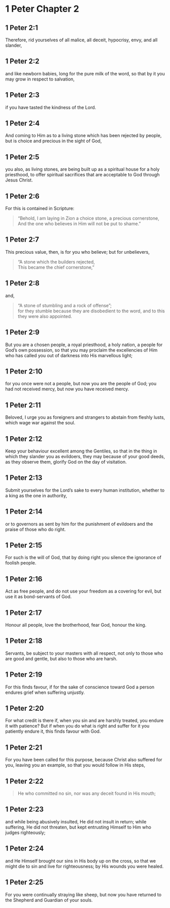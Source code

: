 # 1 Peter Chapter 2

## 1 Peter 2:1

Therefore, rid yourselves of all malice, all deceit, hypocrisy, envy, and all slander,

## 1 Peter 2:2

and like newborn babies, long for the pure milk of the word, so that by it you may grow in respect to salvation,

## 1 Peter 2:3

if you have tasted the kindness of the Lord.

## 1 Peter 2:4

And coming to Him as to a living stone which has been rejected by people, but is choice and precious in the sight of God,

## 1 Peter 2:5

you also, as living stones, are being built up as a spiritual house for a holy priesthood, to offer spiritual sacrifices that are acceptable to God through Jesus Christ.

## 1 Peter 2:6

For this is contained in Scripture:

> “Behold, I am laying in Zion a choice stone,
> a precious cornerstone,  
> And the one who believes in Him
> will not be put to shame.”

## 1 Peter 2:7

This precious value, then, is for you who believe; but for unbelievers,

> “A stone which the builders rejected,  
> This became the chief cornerstone,”

## 1 Peter 2:8

and,

> “A stone of stumbling and a rock of offense”;  
> for they stumble because they are disobedient to the word, and to this they were also appointed.

## 1 Peter 2:9

But you are a chosen people, a royal priesthood, a holy nation, a people for God’s own possession, so that you may proclaim the excellencies of Him who has called you out of darkness into His marvellous light;

## 1 Peter 2:10

for you once were not a people, but now you are the people of God; you had not received mercy, but now you have received mercy.

## 1 Peter 2:11

Beloved, I urge you as foreigners and strangers to abstain from fleshly lusts, which wage war against the soul.

## 1 Peter 2:12

Keep your behaviour excellent among the Gentiles, so that in the thing in which they slander you as evildoers, they may because of your good deeds, as they observe them, glorify God on the day of visitation.

## 1 Peter 2:13

Submit yourselves for the Lord’s sake to every human institution, whether to a king as the one in authority,

## 1 Peter 2:14

or to governors as sent by him for the punishment of evildoers and the praise of those who do right.

## 1 Peter 2:15

For such is the will of God, that by doing right you silence the ignorance of foolish people.

## 1 Peter 2:16

Act as free people, and do not use your freedom as a covering for evil, but use it as bond-servants of God.

## 1 Peter 2:17

Honour all people, love the brotherhood, fear God, honour the king.

## 1 Peter 2:18

Servants, be subject to your masters with all respect, not only to those who are good and gentle, but also to those who are harsh.

## 1 Peter 2:19

For this finds favour, if for the sake of conscience toward God a person endures grief when suffering unjustly.

## 1 Peter 2:20

For what credit is there if, when you sin and are harshly treated, you endure it with patience? But if when you do what is right and suffer for it you patiently endure it, this finds favour with God.

## 1 Peter 2:21

For you have been called for this purpose, because Christ also suffered for you, leaving you an example, so that you would follow in His steps,

## 1 Peter 2:22

> He who committed no sin,
> nor was any deceit found in His mouth;

## 1 Peter 2:23

and while being abusively insulted, He did not insult in return; while suffering, He did not threaten, but kept entrusting Himself to Him who judges righteously;

## 1 Peter 2:24

and He Himself brought our sins in His body up on the cross, so that we might die to sin and live for righteousness; by His wounds you were healed.

## 1 Peter 2:25

For you were continually straying like sheep, but now you have returned to the Shepherd and Guardian of your souls.
